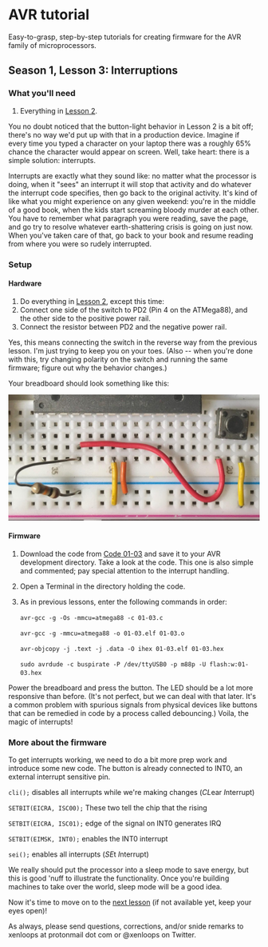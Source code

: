 # AVR tutorial
Easy-to-grasp, step-by-step tutorials for creating firmware for the AVR family of microprocessors.

## Season 1, Lesson 3: Interruptions

### What you'll need

1. Everything in [Lesson 2](01-02-LED-button.md).

You no doubt noticed that the button-light behavior in Lesson 2 is a bit off; there's no way we'd put up with that in a production device. Imagine if every time you typed a character on your laptop there was a roughly 65% chance the character would appear on screen. Well, take heart: there is a simple solution: interrupts.

Interrupts are exactly what they sound like: no matter what the processor is doing, when it "sees" an interrupt it will stop that activity and do whatever the interrupt code specifies, then go back to the original activity. It's kind of like what you might experience on any given weekend: you're in the middle of a good book, when the kids start screaming bloody murder at each other. You have to remember what paragraph you were reading, save the page, and go try to resolve whatever earth-shattering crisis is going on just now. When you've taken care of that, go back to your book and resume reading from where you were so rudely interrupted.

### Setup
#### Hardware
1. Do everything in [Lesson 2](01-02-LED-button.md), except this time:
1. Connect one side of the switch to PD2 (Pin 4 on the ATMega88), and the other side to the positive power rail.
1. Connect the resistor between PD2 and the negative power rail.

Yes, this means connecting the switch in the reverse way from the previous lesson. I'm just trying to keep you on your toes. (Also -- when you're done with this, try changing polarity on the switch and running the same firmware; figure out why the behavior changes.)

Your breadboard should look something like this:

![Button connection closeup](../images/01-03-button-connect.jpg)

#### Firmware
1. Download the code from [Code 01-03](../code/01-03.c) and save it to your AVR development directory. Take a look at the code. This one is also simple and commented; pay special attention to the interrupt handling.
1. Open a Terminal in the directory holding the code.
1. As in previous lessons, enter the following commands in order: 

   `avr-gcc -g -Os -mmcu=atmega88 -c 01-03.c`
   
   `avr-gcc -g -mmcu=atmega88 -o 01-03.elf 01-03.o`
   
   `avr-objcopy -j .text -j .data -O ihex 01-03.elf 01-03.hex`
   
   `sudo avrdude -c buspirate -P /dev/ttyUSB0 -p m88p -U flash:w:01-03.hex`

Power the breadboard and press the button. The LED should be a lot more responsive than before. (It's not perfect, but we can deal with that later. It's a common problem with spurious signals from physical devices like buttons that can be remedied in code by a process called debouncing.) Voila, the magic of interrupts!

### More about the firmware
To get interrupts working, we need to do a bit more prep work and introduce some new code. The button is already connected to INT0, an external interrupt sensitive pin.

`cli();` disables all interrupts while we're making changes (*CL*ear *I*nterrupt)

`SETBIT(EICRA, ISC00);` These two tell the chip that the rising

`SETBIT(EICRA, ISC01);` edge of the signal on INT0 generates IRQ

`SETBIT(EIMSK, INT0);` enables the INT0 interrupt

`sei();` enables all interrupts (*SE*t *I*nterrupt)

We really should put the processor into a sleep mode to save energy, but this is good 'nuff to illustrate the functionality. Once you're building machines to take over the world, sleep mode will be a good idea.

Now it's time to move on to the [next lesson](01-04-LED-flasher.md) (if not available yet, keep your eyes open)!

As always, please send questions, corrections, and/or snide remarks to xenloops at protonmail dot com or @xenloops on Twitter.

